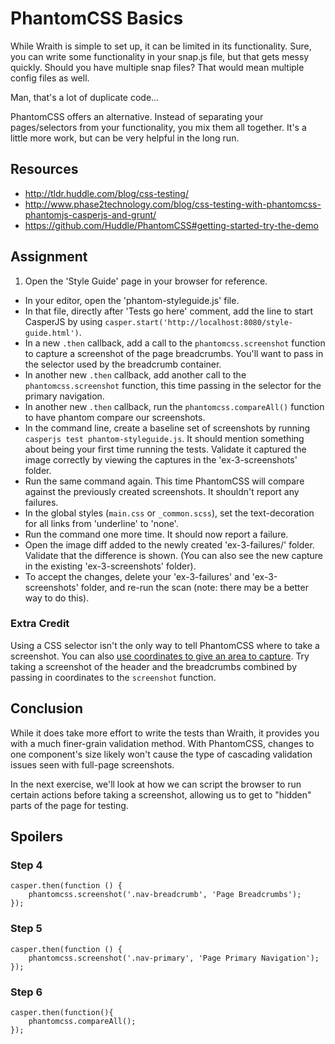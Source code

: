 # PhantomCSS Basics

While Wraith is simple to set up, it can be limited in its functionality. Sure, you can write some functionality in your snap.js file, but that gets messy quickly. Should you have multiple snap files? That would mean multiple config files as well.

Man, that's a lot of duplicate code…

PhantomCSS offers an alternative. Instead of separating your pages/selectors from your functionality, you mix them all together. It's a little more work, but can be very helpful in the long run.

## Resources
- http://tldr.huddle.com/blog/css-testing/
- http://www.phase2technology.com/blog/css-testing-with-phantomcss-phantomjs-casperjs-and-grunt/
- https://github.com/Huddle/PhantomCSS#getting-started-try-the-demo

## Assignment

1. Open the 'Style Guide' page in your browser for reference.
- In your editor, open the 'phantom-styleguide.js' file.
- In that file, directly after 'Tests go here' comment, add the line to start CasperJS by using `casper.start('http://localhost:8080/style-guide.html')`.
- In a new `.then` callback, add a call to the `phantomcss.screenshot` function to capture a screenshot of the page breadcrumbs. You'll want to pass in the selector used by the breadcrumb container.
- In another new `.then` callback, add another call to the `phantomcss.screenshot` function, this time passing in the selector for the primary navigation.
- In another new `.then` callback, run the `phantomcss.compareAll()` function to have phantom compare our screenshots.
- In the command line, create a baseline set of screenshots by running `casperjs test phantom-styleguide.js`. It should mention something about being your first time running the tests. Validate it captured the image correctly by viewing the captures in the 'ex-3-screenshots' folder.
- Run the same command again. This time PhantomCSS will compare against the previously created screenshots. It shouldn't report any failures.
- In the global styles (`main.css` or `_common.scss`), set the text-decoration for all links from 'underline' to 'none'.
- Run the command one more time. It should now report a failure.
- Open the image diff added to the newly created 'ex-3-failures/' folder. Validate that the difference is shown. (You can also see the new capture in the existing 'ex-3-screenshots' folder).
- To accept the changes, delete your 'ex-3-failures' and 'ex-3-screenshots' folder, and re-run the scan (note: there may be a better way to do this).

### Extra Credit

Using a CSS selector isn't the only way to tell PhantomCSS where to take a screenshot. You can also [use coordinates to give an area to capture](https://github.com/Huddle/PhantomCSS#there-are-different-ways-to-take-a-screenshot). Try taking a screenshot of the header and the breadcrumbs combined by passing in coordinates to the `screenshot` function.

## Conclusion

While it does take more effort to write the tests than Wraith, it provides you with a much finer-grain validation method. With PhantomCSS, changes to one component's size likely won't cause the type of cascading validation issues seen with full-page screenshots.

In the next exercise, we'll look at how we can script the browser to run certain actions before taking a screenshot, allowing us to get to "hidden" parts of the page for testing.

## Spoilers

### Step 4

```
casper.then(function () {
    phantomcss.screenshot('.nav-breadcrumb', 'Page Breadcrumbs');
});
```

### Step 5

```
casper.then(function () {
    phantomcss.screenshot('.nav-primary', 'Page Primary Navigation');
});
```

### Step 6

```
casper.then(function(){
    phantomcss.compareAll();
});
```
